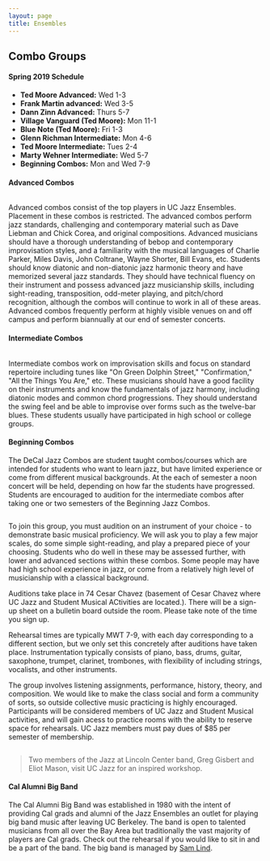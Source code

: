 ```yaml
---
layout: page
title: Ensembles
---
```


## Combo Groups

#### Spring 2019 Schedule
* **Ted Moore Advanced:** Wed 1-3
* **Frank Martin advanced:** Wed 3-5
* **Dann Zinn Advanced:** Thurs 5-7
* **Village Vanguard (Ted Moore):** Mon 11-1
* **Blue Note (Ted Moore):** Fri 1-3
* **Glenn Richman Intermediate:** Mon 4-6
* **Ted Moore Intermediate:** Tues 2-4
* **Marty Wehner Intermediate:** Wed 5-7
* **Beginning Combos:** Mon and Wed 7-9

#### Advanced Combos

<span class="image left"><img src="images/band1.jpg" alt="" /></span>

Advanced combos consist of the top players in UC Jazz Ensembles. Placement in these combos is restricted. The advanced combos perform jazz standards, challenging and contemporary material such as Dave Liebman and Chick Corea, and original compositions. Advanced musicians should have a thorough understanding of bebop and contemporary improvisation styles, and a familiarity with the musical languages of Charlie Parker, Miles Davis, John Coltrane, Wayne Shorter, Bill Evans, etc. Students should know diatonic and non-diatonic jazz harmonic theory and have memorized several jazz standards. They should have technical fluency on their instrument and possess advanced jazz musicianship skills, including sight-reading, transposition, odd-meter playing, and pitch/chord recognition, although the combos will continue to work in all of these areas. Advanced combos frequently perform at highly visible venues on and off campus and perform biannually at our end of semester concerts.

#### Intermediate Combos

<span class="image right"><img src="images/band2.jpg" alt="" /></span>

Intermediate combos work on improvisation skills and focus on standard repertoire including tunes like "On Green Dolphin Street," "Confirmation," "All the Things You Are," etc. These musicians should have a good facility on their instruments and know the fundamentals of jazz harmony, including diatonic modes and common chord progressions. They should understand the swing feel and be able to improvise over forms such as the twelve-bar blues. These students usually have participated in high school or college groups.

#### Beginning Combos

The DeCal Jazz Combos are student taught combos/courses which are intended for students who want to learn jazz, but have limited experience or come from different musical backgrounds. At the each of semester a noon concert will be held, depending on how far the students have progressed. Students are encouraged to audition for the intermediate combos after taking one or two semesters of the Beginning Jazz Combos.

<span class="image left"><img src="images/band3.jpg" alt="" /></span>

To join this group, you must audition on an instrument of your choice - to demonstrate basic musical proficiency. We will ask you to play a few major scales, do some simple sight-reading, and play a prepared piece of your choosing. Students who do well in these may be assessed further, with lower and advanced sections within these combos. Some people may have had high school experience in jazz, or come from a relatively high level of musicianship with a classical background.

Auditions take place in 74 Cesar Chavez (basement of Cesar Chavez where UC Jazz and Student Musical ACtivities are located.). There will be a sign-up sheet on a bulletin board outside the room. Please take note of the time you sign up.

Rehearsal times are typically MWT 7-9, with each day corresponding to a different section, but we only set this concretely after auditions have taken place. Instrumentation typically consists of piano, bass, drums, guitar, saxophone, trumpet, clarinet, trombones, with flexibility of including strings, vocalists, and other instruments.

The group involves listening assignments, performance, history, theory, and composition. We would like to make the class social and form a community of sorts, so outside collective music practicing is highly encouraged. Participants will be considered members of UC Jazz and Student Musical activities, and will gain acess to practice rooms with the ability to reserve space for rehearsals. UC Jazz members must pay dues of $85 per semester of membership.

<div class="box alt">
	<div class="row uniform 50%">
		<div class="4u"><span class="image fit"><img src="images/workshop/workshop2.jpg" alt="" /></span></div>
		<div class="4u"><span class="image fit"><img src="images/workshop/workshop1.jpg" alt="" /></span></div>
		<div class="4u"><span class="image fit"><img src="images/workshop/workshop3.jpg" alt="" /></span></div>
	</div>
</div>

<blockquote>Two members of the Jazz at Lincoln Center band, Greg Gisbert and Eliot Mason, visit UC Jazz for an inspired workshop.</blockquote>

#### Cal Alumni Big Band

The Cal Alumni Big Band was established in 1980 with the intent of providing Cal grads and alumni of the Jazz Ensembles an outlet for playing big band music after leaving UC Berkeley. The band is open to talented musicians from all over the Bay Area but traditionally the vast majority of players are Cal grads. Check out the rehearsal if you would like to sit in and be a part of the band. The big band is managed by <a href="mailto:slind@stmarys-ca.edu">Sam Lind</a>. 

<!-- ## Spring 2019 Combos -->

<!-- <div class="6u 12u$(medium)">
	<ul class="actions">
		<li><a href="combo_list.html" class="button fit">View Combo List</a></li>
	</ul>
</div> -->














